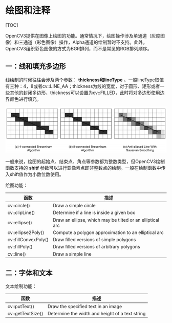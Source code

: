 # 绘图和注释

[TOC]

OpenCV3提供在图像上绘图的功能。通常情况下，绘图操作涉及单通道（灰度图像）和三通道（彩色图像）操作，Alpha通道的绘制暂时不支持。此外，OpenCV3组织彩色图像的方式为BGR排列，而不是常见的RGB排列顺序。



## 一：线和填充多边形

线绘制的时候往往会涉及两个参数： **thickness和lineType** 。一般lineType取值有三种：4，8或者cv::LINE_AA；thickness为线的宽度，对于圆形、矩形或者一些其他的封闭多边形，thickness可以设置为cv::FILLED，此时将对多边形使用边界颜色进行填充。

![lineType](./6_1_lineType.png)

一般来说，绘图的起始点、结束点、角点等参数都为整数类型，但OpenCV3绘制函数支持的 **shitf** 参数可以进行亚像素点即非整数点的绘制。一般在绘制函数中传入shift值作为小数位数使用。

绘图功能：

| 函数                   | 描述                                       |
| -------------------- | ---------------------------------------- |
| cv::circle()         | Draw a simple circle                     |
| cv::clipLine()       | Determine if a line is inside a given box |
| cv::ellipse()        | Draw an ellipse, which may be tilted or an elliptical arc |
| cv::ellipse2Poly()   | Compute a polygon approximation to an elliptical arc |
| cv::fillConvexPoly() | Draw filled versions of simple polygons  |
| cv::fillPoly()       | Draw filled versions of arbitrary polygons |
| cv::line()           | Draw a simple line                       |



## 二：字体和文本

文本绘制功能：

| 函数                | 描述                                       |
| ----------------- | ---------------------------------------- |
| cv::putText()     | Draw the specified text in an image      |
| cv::getTextSize() | Determine the width and height of a text string |

